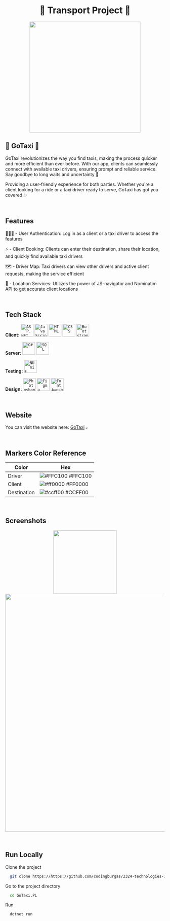 

<h1 align="center">🚦 Transport Project 🚦</h1>

<p align="center">
  <img src="https://media.discordapp.net/attachments/935809460809633832/1196216322619621486/Screenshot_2024-01-14_203438-removebg-preview.png?ex=662ecac3&is=661c55c3&hm=917680eaa24983bd4704adfa5a3833dfa19381befa82468a49cf23edc6c3676f&=&format=webp&quality=lossless" width="350">
</p>

## 🚖 GoTaxi 🚖
GoTaxi revolutionizes the way you find taxis, making the process quicker and more efficient than ever before. With our app, clients can seamlessly connect with available taxi drivers, ensuring prompt and reliable service. Say goodbye to long waits and uncertainty 🚕

Providing a user-friendly experience for both parties. Whether you're a client looking for a ride or a taxi driver ready to serve, GoTaxi has got you covered ✨

<br>

## Features

🧑🏽‍💻 - User Authentication: Log in as a client or a taxi driver to access the features

⚡ - Client Booking: Clients can enter their destination, share their location, and quickly find available taxi drivers

🗺️ - Driver Map: Taxi drivers can view other drivers and active client requests, making the service efficient

📍 - Location Services: Utilizes the power of JS-navigator and Nominatim API to get accurate client locations

<br>

## Tech Stack

**Client:**
<code><img height="40" src="https://upload.wikimedia.org/wikipedia/commons/thumb/e/ee/.NET_Core_Logo.svg/1024px-.NET_Core_Logo.svg.png" alt="ASP.NET"></code>
<code><img height="40" src="https://upload.wikimedia.org/wikipedia/commons/thumb/6/6a/JavaScript-logo.png/768px-JavaScript-logo.png" alt="JavaScript"></code>
<code><img height="40" src="https://cdn.pixabay.com/photo/2017/08/05/11/16/logo-2582748_960_720.png" alt="HTML"></code>
<code><img height="40" src="https://cdn.pixabay.com/photo/2017/08/05/11/16/logo-2582747_960_720.png" alt="CSS"></code>
<code><img height="40" src="https://upload.wikimedia.org/wikipedia/commons/thumb/b/b2/Bootstrap_logo.svg/800px-Bootstrap_logo.svg.png" alt="Bootstrap"></code>

**Server:** 
<code><img height="40" src="https://seeklogo.com/images/C/c-sharp-c-logo-02F17714BA-seeklogo.com.png" alt="C#"></code>
<code><img height="40" src="https://symbols.getvecta.com/stencil_27/79_sql-database-generic.494ff6320e.png" alt="SQL"></code>

**Testing:** 
<code><img height="40" src="https://avatars.githubusercontent.com/u/2678858?s=280&v=4" alt="NUnit"></code>

**Design:** 
<code><img height="40" src="https://i.pinimg.com/originals/9c/ea/ba/9ceaba69b7a9f89158ff953107978f3e.png" alt="Photoshop"></code>
<code><img height="40" src="https://cdn.sanity.io/images/599r6htc/localized/46a76c802176eb17b04e12108de7e7e0f3736dc6-1024x1024.png?w=804&h=804&q=75&fit=max&auto=format" alt="Figma"></code>
<code><img height="40" src="https://upload.wikimedia.org/wikipedia/commons/thumb/5/5f/Font_Awesome_logomark_blue.svg/1200px-Font_Awesome_logomark_blue.svg.png" alt="FontAwesome"></code>

<br>

## Website
You can visit the website here: <a href="https://gotaxi.azurewebsites.net/">GoTaxi</a> <img height="10" src="https://via.placeholder.com/10/FFC100?text=+" alt="color">

<br>

## Markers Color Reference

| Color             | Hex                                                                |
| ----------------- | ------------------------------------------------------------------ |
| Driver | ![#FFC100](https://via.placeholder.com/10/FFC100?text=+)   #FFC100 |
| Client| ![#ff0000](https://via.placeholder.com/10/ff0000?text=+)   #FF0000 |
| Destination|![#ccff00](https://via.placeholder.com/10/ccff00?text=)   #CCFF00 |


<br>

## Screenshots

<p align="center" display="flex">
  <img src="https://media.discordapp.net/attachments/935809460809633832/1196214971726581891/iphone-mockup-portrait.png?ex=662ec981&is=661c5481&hm=8e031eaad7e97538651e920b913ce72a38e618ca9fd20a66591aed93e8a3eb4c&=&format=webp&quality=lossless&width=345&height=651" width="200">
  <img src="https://media.discordapp.net/attachments/935809460809633832/1196214972548653056/mac-mockup.png?ex=662ec982&is=661c5482&hm=3f45bb4ebfede93d0dd1fff30fa5a37bd0a94f3519e9990c78071b9fccaa8fe3&=&format=webp&quality=lossless&width=954&height=622" width="750">
</p>

<br>

## Run Locally

Clone the project

```bash
  git clone https://https://github.com/codingburgas/2324-technologies-11-transport-assignment-HHChandar20/
```

Go to the project directory

```bash
  cd GoTaxi.PL
```

Run

```bash
  dotnet run
```
